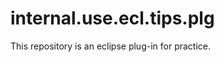 internal.use.ecl.tips.plg
=========================

This repository is an eclipse plug-in for practice.